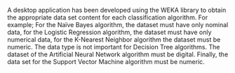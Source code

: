  A desktop application has been developed using the WEKA library to obtain the appropriate data set content for each classification algorithm. 
 For example; For the Naïve Bayes algorithm, the dataset must have only nominal data, for the Logistic Regression algorithm, the dataset must have only numerical data, 
 for the K-Nearest Neighbor algorithm the dataset must be numeric. The data type is not important for Decision Tree algorithms. The dataset of the Artificial 
 Neural Network algorithm must be digital. Finally, the data set for the Support Vector Machine algorithm must be numeric.

